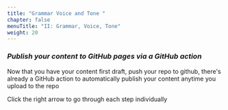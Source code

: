 ```yaml
---
title: "Grammar Voice and Tone "
chapter: false
menuTitle: "II: Grammar, Voice, Tone"
weight: 20
---
```


### ***Publish your content to GitHub pages via a GitHub action***

Now that you have your content first draft, push your repo to github, there's already a GitHub action to automatically publish your content anytime you upload to the repo

Click the right arrow to go through each step individually
